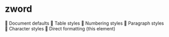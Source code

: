 # zword


 Document defaults
 Table styles
 Numbering styles
 Paragraph styles
 Character styles
 Direct formatting (this element)
